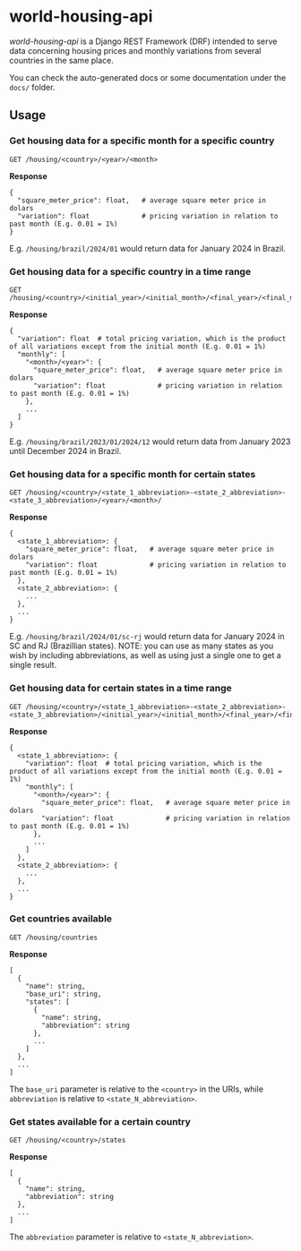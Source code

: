 # world-housing-api
*world-housing-api* is a Django REST Framework (DRF) intended to serve data concerning housing prices and monthly variations from several countries in the same place.

You can check the auto-generated docs or some documentation under the `docs/` folder.

## Usage
### Get housing data for a specific month for a specific country
```
GET /housing/<country>/<year>/<month>
```

**Response**
```
{
  "square_meter_price": float,   # average square meter price in dolars
  "variation": float             # pricing variation in relation to past month (E.g. 0.01 = 1%)
}
```

E.g. `/housing/brazil/2024/01` would return data for January 2024 in Brazil.

### Get housing data for a specific country in a time range
```
GET /housing/<country>/<initial_year>/<initial_month>/<final_year>/<final_month>
```

**Response**
```
{
  "variation": float  # total pricing variation, which is the product of all variations except from the initial month (E.g. 0.01 = 1%)
  "monthly": [
    "<month>/<year>": {
      "square_meter_price": float,   # average square meter price in dolars
      "variation": float             # pricing variation in relation to past month (E.g. 0.01 = 1%)
    },
    ...
  ]
}
```

E.g. `/housing/brazil/2023/01/2024/12` would return data from January 2023 until December 2024 in Brazil.

### Get housing data for a specific month for certain states
```
GET /housing/<country>/<state_1_abbreviation>-<state_2_abbreviation>-<state_3_abbreviation>/<year>/<month>/
```

**Response**
```
{
  <state_1_abbreviation>: {
    "square_meter_price": float,   # average square meter price in dolars
    "variation": float             # pricing variation in relation to past month (E.g. 0.01 = 1%)
  },
  <state_2_abbreviation>: {
    ...
  },
  ...
}
```

E.g. `/housing/brazil/2024/01/sc-rj` would return data for January 2024 in SC and RJ (Brazillian states).
NOTE: you can use as many states as you wish by including abbreviations, as well as using just a single one to get a single result.

### Get housing data for certain states in a time range
```
GET /housing/<country>/<state_1_abbreviation>-<state_2_abbreviation>-<state_3_abbreviation>/<initial_year>/<initial_month>/<final_year>/<final_month>
```

**Response**
```
{
  <state_1_abbreviation>: {
    "variation": float  # total pricing variation, which is the product of all variations except from the initial month (E.g. 0.01 = 1%)
    "monthly": [
      "<month>/<year>": {
        "square_meter_price": float,   # average square meter price in dolars
        "variation": float             # pricing variation in relation to past month (E.g. 0.01 = 1%)
      },
      ...
    ]
  },
  <state_2_abbreviation>: {
    ...
  },
  ...
}
```

### Get countries available
```
GET /housing/countries
```

**Response**
```
[
  {
    "name": string,
    "base_uri": string,
    "states": [
      {
        "name": string,
        "abbreviation": string
      },
      ...
    ]
  },
  ...
]
```

The `base_uri` parameter is relative to the `<country>` in the URIs, while `abbreviation` is relative to `<state_N_abbreviation>`.

### Get states available for a certain country
```
GET /housing/<country>/states
```

**Response**
```
[
  {
    "name": string,
    "abbreviation": string
  },
  ...
]
```

The `abbreviation` parameter is relative to `<state_N_abbreviation>`.

